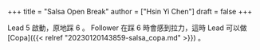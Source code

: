 +++
title = "Salsa Open Break"
author = ["Hsin Yi Chen"]
draft = false
+++

Lead 5 啟動，原地踩 6 。 Follower 在踩 6 時會感到拉力，這時 Lead 可以做 [Copa]({{< relref "20230120143859-salsa_copa.md" >}}) 。
